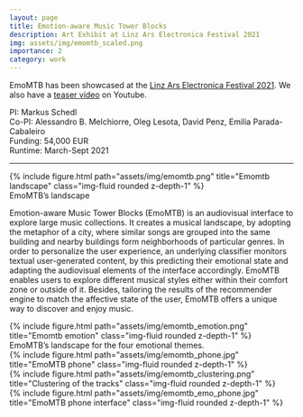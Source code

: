 ```yaml
---
layout: page
title: Emotion-aware Music Tower Blocks
description: Art Exhibit at Linz Ars Electronica Festival 2021
img: assets/img/emomtb_scaled.png
importance: 2
category: work
---
```

EmoMTB has been showcased at the [Linz Ars Electronica Festival 2021](https://ars.electronica.art/newdigitaldeal/en/music-tower-blocks/). We also have a [teaser video](https://www.youtube.com/watch?v=JKgAlWObc-0) on Youtube.

PI: Markus Schedl \
Co-PI: Alessandro B. Melchiorre, Oleg Lesota, David Penz, Emilia Parada-Cabaleiro \
Funding: 54,000 EUR \
Runtime: March-Sept 2021

***

<div class="row">
    <div class="col-sm mt-3 mt-md-0">
        {% include figure.html path="assets/img/emomtb.png" title="Emomtb landscape" class="img-fluid rounded z-depth-1" %}
    </div>
</div>
<div class="caption">
    EmoMTB’s landscape
</div>



Emotion-aware Music Tower Blocks (EmoMTB) is an audiovisual interface to explore large music collections. It creates a musical landscape, by adopting the metaphor of a city, where similar songs are grouped into the same building and nearby buildings form neighborhoods of particular genres. In order to personalize the user experience, an underlying classifier monitors textual user-generated content, by this predicting their emotional state and adapting the audiovisual elements of the interface accordingly. EmoMTB enables users to explore different musical styles either within their comfort zone or outside of it. Besides, tailoring the results of the recommender engine to match the affective state of the user, EmoMTB offers a unique way to discover and enjoy music.


<div class="row">
    <div class="col-sm mt-3 mt-md-0">
        {% include figure.html path="assets/img/emomtb_emotion.png" title="Emomtb emotion" class="img-fluid rounded z-depth-1" %}
    </div>
</div>
<div class="caption">
    EmoMTB’s landscape for the four emotional themes.
</div>


<div class="row">
    <div class="col-sm mt-3 mt-md-0">
        {% include figure.html path="assets/img/emomtb_phone.jpg" title="EmoMTB phone" class="img-fluid rounded z-depth-1" %}
    </div>
    <div class="col-sm mt-3 mt-md-0">
        {% include figure.html path="assets/img/emomtb_clustering.png" title="Clustering of the tracks" class="img-fluid rounded z-depth-1" %}
    </div>
    <div class="col-sm mt-3 mt-md-0">
        {% include figure.html path="assets/img/emomtb_emo_phone.jpg" title="EmoMTB phone interface" class="img-fluid rounded z-depth-1" %}
    </div>
</div>
